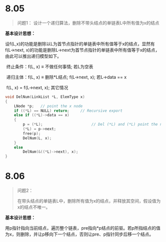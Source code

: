 # 8.05
> 问题1：
> 设计一个递归算法，删除不带头结点的单链表L中所有值为x的结点

**基本设计思想：**

​		设f(L,x)的功能是删除以L为首节点指针的单链表中所有值等于x的结点，显然有f(L->next, x)的功能是删除L->next为首节点指针的单链表中所有值等于x的结点，由此可以推出递归模型如下。

​		终止条件：f(L, x) ≡ 不做任何事情;							若L为空表

​		递归主体：f(L, x) ≡ 删除*L结点; f(L->next, x);		若L->data == x

​						   f(L, x) = f(L->next, x);							  其它情况

```c
void DelNum(LinkList *L, ElemType x)
{
    LNode *p;   // point the x node
    if ((*L) == NULL) return;     // Recursive export
    else if ((*L)->data == x)       
    {
        p = (*L);                      // Del (*L) and (*L) point the next node
        (*L) = p->next;
        free(p);
        DelNum(L, x);
    }
    else 
        DelNum(&((*L)->next), x);
}
```



# 8.06

> 问题2：
>
> 在带头结点的单链表L中，删除所有值为x的结点，并释放其空间，假设值为x的结点不唯一。

**基本设计思想：**

​		用p指针指向当前结点，遍历整个链表，pre指向*p结点的前驱。若p所指结点的值为x，则删除，并让p移向下一个结点，否则让pre、p指针同步后移一个结点。
